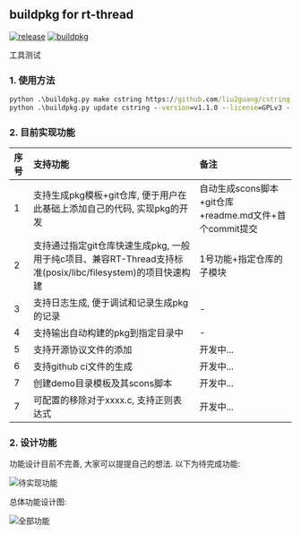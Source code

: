 ## buildpkg for rt-thread 

[![release](https://img.shields.io/badge/release-v0.1.0-orange.svg)]()
[![buildpkg](https://img.shields.io/badge/build-pass-blue.svg)]()

工具测试

### 1. 使用方法
```cmd
python .\buildpkg.py make cstring https://github.com/liu2guang/cstring.git --version=v1.0.0 --license=MIT --ci=github --demo
python .\buildpkg.py update cstring --version=v1.1.0 --license=GPLv3 --ci=gitlab --demo
```

### 2. 目前实现功能

| 序号 | 支持功能 | 备注 |
| :--- | :--- | :--- |
| 1 | 支持生成pkg模板+git仓库, 便于用户在此基础上添加自己的代码, 实现pkg的开发 | 自动生成scons脚本+git仓库+readme.md文件+首个commit提交 |
| 2 | 支持通过指定git仓库快速生成pkg, 一般用于纯c项目、兼容RT-Thread支持标准(posix/libc/filesystem)的项目快速构建 | 1号功能+指定仓库的子模块 |
| 3 | 支持日志生成, 便于调试和记录生成pkg的记录 | - |
| 4 | 支持输出自动构建的pkg到指定目录中 | - | 
| 5 | 支持开源协议文件的添加 | 开发中... | 
| 6 | 支持github ci文件的生成 | 开发中... | 
| 7 | 创建demo目录模板及其scons脚本 | 开发中... | 
| 7 | 可配置的移除对于xxxx.c, 支持正则表达式 | 开发中... | 

### 2. 设计功能

功能设计目前不完善, 大家可以提提自己的想法. 以下为待完成功能: 

![待实现功能](https://i.imgur.com/gKehWKr.png) 

总体功能设计图: 

![全部功能](https://i.imgur.com/iGmWMQ1.png)
